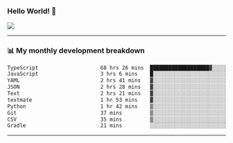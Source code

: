 ### Hello World! 👋

<a>
  <img align="center" src="https://github-readme-stats.vercel.app/api?username=megatunger&count_private=true&include_all_commits=true&bg_color=30,56CCF2,2F80ED&title_color=fff&text_color=fff" />
</a>

------
### 📊 My monthly development breakdown

<!--START_SECTION:waka-->

```txt
TypeScript                    68 hrs 26 mins  ███████████████████▓░░░░░   78.91 %
JavaScript                    3 hrs 6 mins    █░░░░░░░░░░░░░░░░░░░░░░░░   03.59 %
YAML                          2 hrs 41 mins   ▓░░░░░░░░░░░░░░░░░░░░░░░░   03.10 %
JSON                          2 hrs 28 mins   ▓░░░░░░░░░░░░░░░░░░░░░░░░   02.85 %
Text                          2 hrs 21 mins   ▓░░░░░░░░░░░░░░░░░░░░░░░░   02.72 %
textmate                      1 hr 53 mins    ▓░░░░░░░░░░░░░░░░░░░░░░░░   02.18 %
Python                        1 hr 42 mins    ▒░░░░░░░░░░░░░░░░░░░░░░░░   01.96 %
Git                           37 mins         ▒░░░░░░░░░░░░░░░░░░░░░░░░   00.71 %
CSV                           35 mins         ▒░░░░░░░░░░░░░░░░░░░░░░░░   00.69 %
Gradle                        21 mins         ░░░░░░░░░░░░░░░░░░░░░░░░░   00.41 %
```

<!--END_SECTION:waka-->

------
